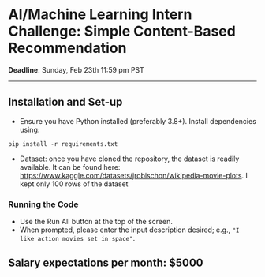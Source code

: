 # AI/Machine Learning Intern Challenge: Simple Content-Based Recommendation

**Deadline**: Sunday, Feb 23th 11:59 pm PST

---

## Installation and Set-up

- Ensure you have Python installed (preferably 3.8+). Install dependencies using:
```
pip install -r requirements.txt
```
- Dataset: once you have cloned the repository, the dataset is readily available. It can be found here: https://www.kaggle.com/datasets/jrobischon/wikipedia-movie-plots. I kept only 100 rows of the dataset 


### Running the Code
- Use the Run All button at the top of the screen.
- When prompted, please enter the input description desired; e.g., `"I like action movies set in space"`.

## Salary expectations per month: $5000
